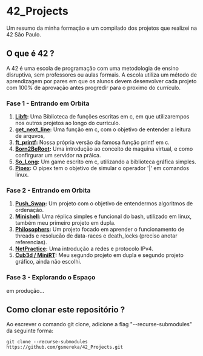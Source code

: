 # 42_Projects

Um resumo da minha formação e um compilado dos projetos que realizei na 42 São Paulo.

## O que é 42 ?

A 42 é uma escola de programação com uma metodologia de ensino disruptiva, sem professores ou aulas formais. A escola utiliza um método de aprendizagem por pares em que os alunos devem desenvolver cada projeto com 100% de aprovação antes progredir para o proximo do currículo.

### Fase 1 - Entrando em Orbita

1. **[Libft](https://github.com/gsmereka/Libtf):** Uma Biblioteca de funções escritas em c, em que utilizarempos nos outros projetos ao longo do curriculo.
1. **[get_next_line](https://github.com/gsmereka/get_next_line):** Uma função em c, com o objetivo de entender a leitura de arquvos,
1. **[ft_printf](https://github.com/gsmereka/ft_printf):** Nossa própria versão da famosa função printf em c.
1. **[Born2BeRoot](https://github.com/gsmereka/born2beroot):** Uma introdução ao conceito de maquina virtual, e como confirgurar um servidor na práica.
1. **[So_Long](https://github.com/gsmereka/So_long):** 	Um game escrito em c, utilizando a biblioteca gráfica simples.
1. **[Pipex](https://github.com/gsmereka/Pipex):** O pipex tem o objetivo de simular o operador '|' em comandos linux.

### Fase 2 - Entrando em Orbita

1. **[Push_Swap](https://github.com/gsmereka/Libtf):** Um projeto com o objetivo de entendermos algoritmos de ordenação.
1. **[Minishell](https://github.com/gsmereka/Libtf):** Uma réplica simples e funcional do bash, utilizado em linux, também meu primeiro projeto em dupla.
1. **[Philosophers](https://github.com/gsmereka/Libtf):** Um projeto focado em aprender o funcionamento de threads e resolucão de data-races e death_locks (preciso anotar referencias).
1. **[NetPractice](https://github.com/gsmereka/Libtf):** Uma introdução a redes e protocolo IPv4.
1. **[Cub3d / MiniRT](https://github.com/gsmereka/Libtf):** Meu segundo projeto em dupla e segundo projeto gráfico, ainda não escolhi.

### Fase 3 - Explorando o Espaço

em produção...

## Como clonar este repositório ?

Ao escrever o comando git clone, adicione a flag "--recurse-submodules" da seguinte forma:<br>

`git clone --recurse-submodules https://github.com/gsmereka/42_Projects.git`
